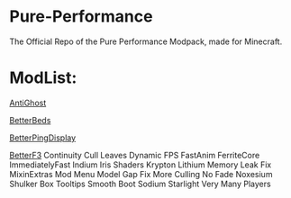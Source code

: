 # Pure-Performance
The Official Repo of the Pure Performance Modpack, made for Minecraft.

# ModList:
[AntiGhost](https://modrinth.com/mod/antighost)  

[BetterBeds](https://modrinth.com/mod/better-beds)   

[BetterPingDisplay](https://modrinth.com/mod/better-ping-display-fabric)   

[BetterF3](https://modrinth.com/mod/betterf3)
Continuity
Cull Leaves
Dynamic FPS
FastAnim
FerriteCore
ImmediatelyFast
Indium
Iris Shaders
Krypton
Lithium
Memory Leak Fix
MixinExtras
Mod Menu
Model Gap Fix
More Culling 
No Fade 
Noxesium
Shulker Box Tooltips
Smooth Boot
Sodium
Starlight
Very Many Players
